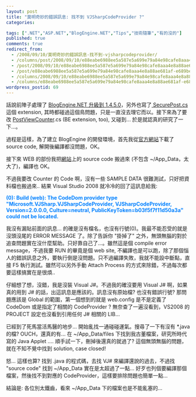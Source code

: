 ```yaml
---
layout: post
title: "莫明奇妙的錯誤訊息: 找不到 VJSharpCodeProvider ?"
categories:

tags: [".NET","ASP.NET","BlogEngine.NET","Tips","技術隨筆","有的沒的"]
published: true
comments: true
redirect_from:
  - /2008/09/10/莫明奇妙的錯誤訊息-找不到-vjsharpcodeprovider/
  - /columns/post/2008/09/10/e88eabe6988ee5a587e5a699e79a84e98cafe8aaa4e8a88ae681af-e689bee4b88de588b0-VJSharpCodeProvider-.aspx/
  - /post/2008/09/10/e88eabe6988ee5a587e5a699e79a84e98cafe8aaa4e8a88ae681af-e689bee4b88de588b0-VJSharpCodeProvider-.aspx/
  - /post/e88eabe6988ee5a587e5a699e79a84e98cafe8aaa4e8a88ae681af-e689bee4b88de588b0-VJSharpCodeProvider-.aspx/
  - /columns/2008/09/10/e88eabe6988ee5a587e5a699e79a84e98cafe8aaa4e8a88ae681af-e689bee4b88de588b0-VJSharpCodeProvider-.aspx/
  - /columns/e88eabe6988ee5a587e5a699e79a84e98cafe8aaa4e8a88ae681af-e689bee4b88de588b0-VJSharpCodeProvider-.aspx/
wordpress_postid: 69
---
```


話說前陣子處理了 [BlogEngine.NET 升級到 1.4.5.0](/post/upgrade-to-be1450.aspx)，另外也寫了[ SecurePost.cs](/post/BlogEngine-Extension-Secure-Post-v10.aspx) 這個 extension, 其時都碰過這個鳥問題，只是一直沒去理它而以。接下來為了要改 [PostViewCounter](/post/BlogEngine-Extension-PostViewCount-10.aspx).cs (BE extension, too), 又碰到... 於是就認真的研究了一下...。

過程是這樣，為了建立 BlogEngine 的開發環境，首先我從[官方網站](http://www.codeplex.com/blogengine)下載了 source code, 解開後編譯都沒問題，OK。

接下來 WEB 的部份我把[網站](/)上的 source code 搬過來 (不包含 ~/App_Data，太大了)，編譯也 OK。

不過我要改 Counter 的 Code 啊，沒有一些 SAMPLE DATA 很難測試，只好把資料檔也搬過來.. 結果 Visual Studio 2008 就冷冷的回了這訊息給我:

**<font color="#0080ff">(0): Build (web): The CodeDom provider type "Microsoft.VJSharp.VJSharpCodeProvider, VJSharpCodeProvider, Version=2.0.0.0, Culture=neutral, PublicKeyToken=b03f5f7f11d50a3a" could not be located.</font>** 

 

我沒有漏貼前面的訊息... 的確是沒有檔名，也沒有行號(0)。我最不能忍受的就是沒頭沒尾的 ERROR MESSAGE 了。除了告訴你 "掛掉了" 之外，無頭無腦的對於追查問題實在沒什麼幫助。只好靠自己了...。雖然這是個 compile error message，不過我要 RUN 的畢竟是個 web site, 不編譯也是可以跑，除了那個惱人的錯誤訊息之外，要執行倒是沒問題。只不過編譯失敗，我就不能設中斷點，直接 F5 執行測試。雖然可以另外手動 Attach Process 的方式來除錯，不過每次都要這樣搞實在是很煩..

 

仔細想了想，沒錯，我是沒裝 Visual J#。不過我的確沒要用 Visual J# 啊，如果真的用到 J# 的話，出這訊息是應該的。訊息沒有原始檔? 也沒有錯誤行號? 那問題應該是 Global 的範圍，第一個想到的就是 web.config 是不是定義了 CodeDom 或是指定了相關的 CodeProvider ? 無奈查了一遍沒看到，VS2008 的 PROJECT 設定也沒看到引用任何 J# 相關的 LIB...

 

已經到了死馬當活馬醫的地步... 開始亂找一通碰碰運氣。搜尋了一下有沒有 *.java 的檔? OUCH，還真的有... 在 ~/App_Data/files 下找到我古董檔案，研究所時代寫的 Java Applet .... 順手試一下，刪掉後還真的就過了? 這個無頭無腦的問題，就在不知不覺中找到 solution, case closed!

 

怒... 這樣也算? 找到 .java 的程式碼，去找 VJ# 來編譯還說的過去，不過找 "source code" 找到 ~/App_Data 實在是太超過了一點... 好歹也列個要編譯那個檔案，然後找不到對應的 CodeProvider，這樣要排除問題也簡單一點...

 

結論是: 各位別太鐵齒，看來 ~/App_Data 下的檔案也是不能亂塞的... 
